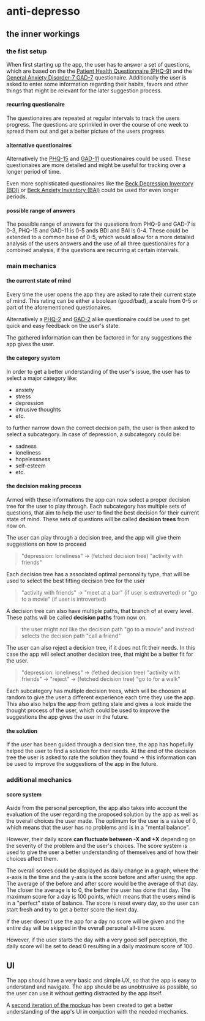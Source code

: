 # anti-depresso
## the inner workings
### the fist setup
When first starting up the app, the user has to answer a set of questions, which are based on the the [Patient Health Questionnaire (PHQ-9)](https://en.wikipedia.org/wiki/Patient_Health_Questionnaire) and the [General Anxiety Disorder-7 GAD-7](https://en.wikipedia.org/wiki/GAD-7) questionaire. Additionally the user is asked to enter some information regarding their habits, favors and other things that might be relevant for the later suggestion process. 

#### recurring questionaire
The questionaires are repeated at regular intervals to track the users progress. The questions are sprinkled in over the course of one week to spread them out and get a better picture of the users progress.

#### alternative questionaires
Alternatively the [PHQ-15](https://en.wikipedia.org/wiki/Patient_Health_Questionnaire) and [GAD-11](https://en.wikipedia.org/wiki/GAD-7) questionaires could be used. These questionaires are more detailed and might be useful for tracking over a longer period of time.

Even more sophisticated questionaires like the [Beck Depression Inventory (BDI)](https://en.wikipedia.org/wiki/Beck_Depression_Inventory) or [Beck Anxiety Inventory (BAI)](https://en.wikipedia.org/wiki/Beck_Anxiety_Inventory) could be used tfor even longer periods.

#### possible range of answers
The possible range of answers for the questions from PHQ-9 and GAD-7 is 0-3, PHQ-15 and GAD-11 is 0-5 ands BDI and BAI is 0-4. These could be extended to a common base of 0-5, which would allow for a more detailed analysis of the users answers and the use of all three questionaires for a combined analysis, if the questions are recurring at certain intervals.

### main mechanics
#### the current state of mind
Every time the user opens the app they are asked to rate their current state of mind. This rating can be either a boolean (good/bad), a scale from 0-5 or part of the aforementioned questionaires. 

Alternatively a [PHQ-2](https://de.wikipedia.org/wiki/PHQ-2) and [GAD-2](https://de.wikipedia.org/wiki/GAD-2) alike questionaire could be used to get quick and easy feedback on the user's state.

The gathered information can then be factored in for any suggestions the app gives the user.

#### the category system
In order to get a better understanding of the user's issue, the user has to select a major category like:
- anxiety
- stress
- depression
- intrusive thoughts
- etc.

to further narrow down the correct decision path, the user is then asked to select a subcategory. In case of depression, a subcategory could be:
- sadness
- loneliness
- hopelessness
- self-esteem
- etc.

#### the decision making process
Armed with these informations the app can now select a proper decision tree for the user to play through. Each subcategory has multiple sets of questions, that aim to help the user to find the best decision for their current state of mind. These sets of questions will be called **decision trees** from now on.

The user can play through a decision tree, and the app will give them suggestions on how to proceed

> "depression: loneliness" -> (fetched decision tree) "activity with friends"

Each decision tree has a associated optimal personality type, that will be used to select the best fitting decision tree for the user

> "activity with friends" -> "meet at a bar" (if user is extraverted) or "go to a movie" (if user is introverted)

A decision tree can also have multiple paths, that branch of at every level. These paths will be called **decision paths** from now on.

> the user might not like the decision path "go to a movie" and instead selects the decision path "call a friend"

The user can also reject a decision tree, if it does not fit their needs. In this case the app will select another decision tree, that might be a better fit for the user.

> "depression: loneliness" -> (fethed decision tree) "activity with friends" -> "reject" -> (fetched decision tree) "go to for a walk"

Each subcategory has multiple decision trees, which will be choosen at random to give the user a different experience each time they use the app. This also also helps the app from getting stale and gives a look inside the thought process of the user, which could be used to improve the suggestions the app gives the user in the future.

#### the solution
If the user has been guided through a decision tree, the app has hopefully helped the user to find a solution for their needs. At the end of the decision tree the user is asked to rate the solution they found -> this information can be used to improve the suggestions of the app in the future.

### additional mechanics
#### score system
Aside from the personal perception, the app also takes into account the evaluation of the user regarding the proposed solution by the app as well as the overall choices the user made. The optimum for the user is a value of 0, which means that the user has no problems and is in a "mental balance".

However, their daily score **can fluctuate between -X and +X** depending on the severity of the problem and the user's choices. The score system is used to give the user a better understanding of themselves and of how their choices affect them.

The overall scores could be displayed as daily change in a graph, where the x-axis is the time and the y-axis is the score before and after using the app. The average of the before and after score would be the average of that day. The closer the average is to 0, the better the user has done that day. The maximum score for a day is 100 points, which means that the users mind is in a "perfect" state of balance. The score is reset every day, so the user can start fresh and try to get a better score the next day.

If the user doesn't use the app for a day no score will be given and the entire day will be skipped in the overall personal all-time score.

However, if the user starts the day with a very good self perception, the daily score will be set to dead 0 resulting in a daily maximum score of 100.

## UI
The app should have a very basic and simple UX, so that the app is easy to understand and navigate. The app should be as unobtrusive as possible, so the user can use it without getting distracted by the app itself.

A [second iteration of the mockup](https://www.figma.com/proto/vaNHqLZ0QN8ZA1GtRwbs9x/AntiDrepresso?node-id=1%3A2&scaling=scale-down&page-id=0%3A1&starting-point-node-id=1%3A2) has been created to get a better understanding of the app's UI in conjuction with the needed mechanics.